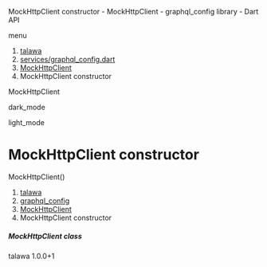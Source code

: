 




MockHttpClient constructor - MockHttpClient - graphql\_config library - Dart API







menu

1. [talawa](../../index.html)
2. [services/graphql\_config.dart](../../file-___home_harshil_Desktop_open-source_palisadoes_talawa_lib_services_graphql_config/)
3. [MockHttpClient](../../file-___home_harshil_Desktop_open-source_palisadoes_talawa_lib_services_graphql_config/MockHttpClient-class.html)
4. MockHttpClient constructor

MockHttpClient


dark\_mode

light\_mode




# MockHttpClient constructor


MockHttpClient()

 


1. [talawa](../../index.html)
2. [graphql\_config](../../file-___home_harshil_Desktop_open-source_palisadoes_talawa_lib_services_graphql_config/)
3. [MockHttpClient](../../file-___home_harshil_Desktop_open-source_palisadoes_talawa_lib_services_graphql_config/MockHttpClient-class.html)
4. MockHttpClient constructor

##### MockHttpClient class





talawa
1.0.0+1







